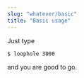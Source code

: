 ```yaml
---
slug: "whatever/basic"
title: "Basic usage"
---
```


Just type

```bash
$ loophole 3000
```
and you are good to go.